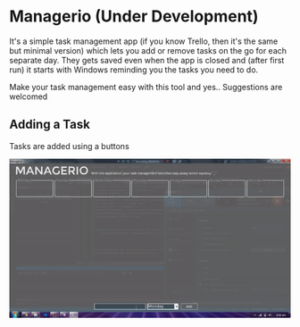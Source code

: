 # Managerio (Under Development)

It's a simple task management app (if you know Trello, then it's the same but minimal version) which lets you add or remove tasks on the go for each separate day. They gets saved even when the app is closed and (after first run) it starts with Windows reminding you the tasks you need to do.

Make your task management easy with this tool and yes.. Suggestions are welcomed

## Adding a Task
Tasks are added using a buttons

![](Addtaskgif.gif)
